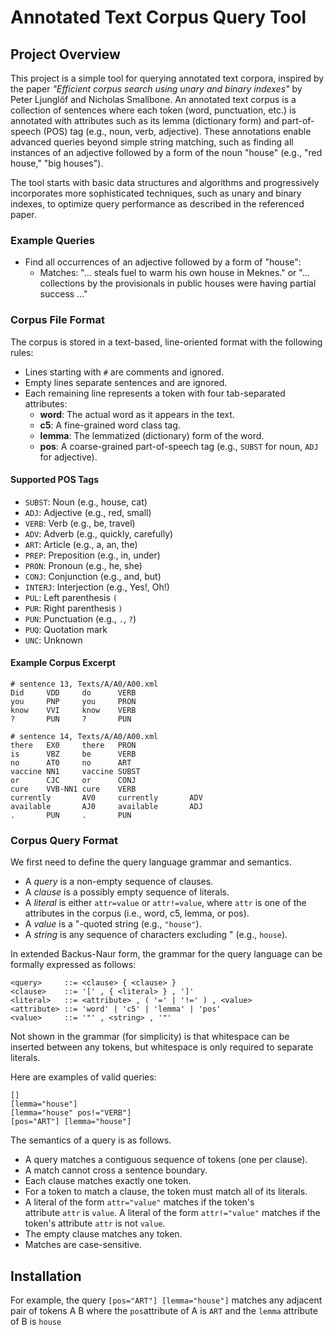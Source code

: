 # Annotated Text Corpus Query Tool

## Project Overview

This project is a simple tool for querying annotated text corpora, inspired by the paper *"Efficient corpus search using unary and binary indexes"* by Peter Ljunglöf and Nicholas Smallbone. An annotated text corpus is a collection of sentences where each token (word, punctuation, etc.) is annotated with attributes such as its lemma (dictionary form) and part-of-speech (POS) tag (e.g., noun, verb, adjective). These annotations enable advanced queries beyond simple string matching, such as finding all instances of an adjective followed by a form of the noun "house" (e.g., "red house," "big houses").

The tool starts with basic data structures and algorithms and progressively incorporates more sophisticated techniques, such as unary and binary indexes, to optimize query performance as described in the referenced paper.

### Example Queries
- Find all occurrences of an adjective followed by a form of "house":
  - Matches: "… steals fuel to warm his own house in Meknes." or "… collections by the provisionals in public houses were having partial success …"

### Corpus File Format
The corpus is stored in a text-based, line-oriented format with the following rules:
- Lines starting with `#` are comments and ignored.
- Empty lines separate sentences and are ignored.
- Each remaining line represents a token with four tab-separated attributes:
  - **word**: The actual word as it appears in the text.
  - **c5**: A fine-grained word class tag.
  - **lemma**: The lemmatized (dictionary) form of the word.
  - **pos**: A coarse-grained part-of-speech tag (e.g., `SUBST` for noun, `ADJ` for adjective).

#### Supported POS Tags
- `SUBST`: Noun (e.g., house, cat)
- `ADJ`: Adjective (e.g., red, small)
- `VERB`: Verb (e.g., be, travel)
- `ADV`: Adverb (e.g., quickly, carefully)
- `ART`: Article (e.g., a, an, the)
- `PREP`: Preposition (e.g., in, under)
- `PRON`: Pronoun (e.g., he, she)
- `CONJ`: Conjunction (e.g., and, but)
- `INTERJ`: Interjection (e.g., Yes!, Oh!)
- `PUL`: Left parenthesis `(`
- `PUR`: Right parenthesis `)`
- `PUN`: Punctuation (e.g., `.`, `?`)
- `PUQ`: Quotation mark
- `UNC`: Unknown

#### Example Corpus Excerpt
 ```
# sentence 13, Texts/A/A0/A00.xml
Did     VDD     do      VERB
you     PNP     you     PRON
know    VVI     know    VERB
?       PUN     ?       PUN

# sentence 14, Texts/A/A0/A00.xml
there   EX0     there   PRON
is      VBZ     be      VERB
no      AT0     no      ART
vaccine NN1     vaccine SUBST
or      CJC     or      CONJ
cure    VVB-NN1 cure    VERB
currently       AV0     currently       ADV
available       AJ0     available       ADJ
.       PUN     .       PUN

```

### Corpus Query Format
We first need to define the query language grammar and semantics.

-   A *query* is a non-empty sequence of clauses.
-   A *clause* is a possibly empty sequence of literals.
-   A *literal* is either `attr=value` or `attr!=value`, where `attr` is one of the attributes in the corpus (i.e., word, c5, lemma, or pos).
-   A *value* is a "-quoted string (e.g., `"house"`).
-   A *string* is any sequence of characters excluding " (e.g., `house`).

In extended Backus-Naur form, the grammar for the query language can be formally expressed as follows:
```
<query>     ::= <clause> { <clause> }
<clause>    ::= '[' , { <literal> } , ']'
<literal>   ::= <attribute> , ( '=' | '!=' ) , <value>
<attribute> ::= 'word' | 'c5' | 'lemma' | 'pos'
<value>     ::= '"' , <string> , '"'
```
Not shown in the grammar (for simplicity) is that whitespace can be inserted between any tokens, but whitespace is only required to separate literals.

Here are examples of valid queries:
```
[]
[lemma="house"]
[lemma="house" pos!="VERB"]
[pos="ART"] [lemma="house"]
```
The semantics of a query is as follows.

-   A query matches a contiguous sequence of tokens (one per clause).
-   A match cannot cross a sentence boundary.
-   Each clause matches exactly one token.
-   For a token to match a clause, the token must match all of its literals.
-   A literal of the form `attr="value"` matches if the token's attribute `attr` is `value`. A literal of the form `attr!="value"` matches if the token's attribute `attr` is not `value`.
-   The empty clause matches any token.
-   Matches are case-sensitive.

## Installation



 For example, the query `[pos="ART"] [lemma="house"]` matches any adjacent pair of tokens A B where the `pos`attribute of A is `ART` and the `lemma` attribute of B is `house`

 
